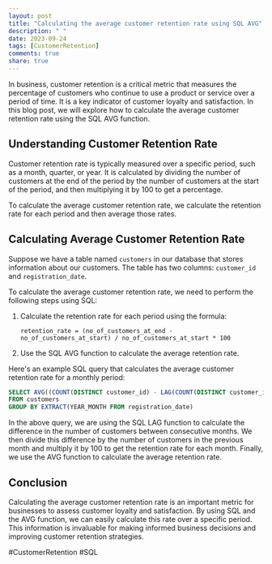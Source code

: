 ```yaml
---
layout: post
title: "Calculating the average customer retention rate using SQL AVG"
description: " "
date: 2023-09-24
tags: [CustomerRetention]
comments: true
share: true
---
```


In business, customer retention is a critical metric that measures the percentage of customers who continue to use a product or service over a period of time. It is a key indicator of customer loyalty and satisfaction. In this blog post, we will explore how to calculate the average customer retention rate using the SQL AVG function.

## Understanding Customer Retention Rate

Customer retention rate is typically measured over a specific period, such as a month, quarter, or year. It is calculated by dividing the number of customers at the end of the period by the number of customers at the start of the period, and then multiplying it by 100 to get a percentage.

To calculate the average customer retention rate, we calculate the retention rate for each period and then average those rates.

## Calculating Average Customer Retention Rate

Suppose we have a table named `customers` in our database that stores information about our customers. The table has two columns: `customer_id` and `registration_date`.

To calculate the average customer retention rate, we need to perform the following steps using SQL:

1. Calculate the retention rate for each period using the formula: 

   `retention_rate = (no_of_customers_at_end - no_of_customers_at_start) / no_of_customers_at_start * 100`
   
2. Use the SQL AVG function to calculate the average retention rate.

Here's an example SQL query that calculates the average customer retention rate for a monthly period:

```sql
SELECT AVG((COUNT(DISTINCT customer_id) - LAG(COUNT(DISTINCT customer_id)) OVER (ORDER BY registration_date)) / LAG(COUNT(DISTINCT customer_id)) OVER (ORDER BY registration_date) * 100) AS average_retention_rate
FROM customers
GROUP BY EXTRACT(YEAR_MONTH FROM registration_date)
```

In the above query, we are using the SQL LAG function to calculate the difference in the number of customers between consecutive months. We then divide this difference by the number of customers in the previous month and multiply it by 100 to get the retention rate for each month. Finally, we use the AVG function to calculate the average retention rate.

## Conclusion

Calculating the average customer retention rate is an important metric for businesses to assess customer loyalty and satisfaction. By using SQL and the AVG function, we can easily calculate this rate over a specific period. This information is invaluable for making informed business decisions and improving customer retention strategies.

#CustomerRetention #SQL